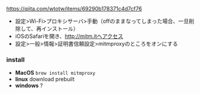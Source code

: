 https://qiita.com/wtotw/items/69290b178371c4d7cf76

- 設定>Wi-Fi>プロキシサーバ>手動（offのままなってしまった場合、一旦削除して、再インストール）
- iOSのSafariを開き、http://mitm.itへアクセス
- 設定>一般>情報>証明書信頼設定>mitmproxyのところをオンにする

### install

- **MacOS** `brew install mitmproxy`
- **linux** download prebuilt
- **windows** ?
